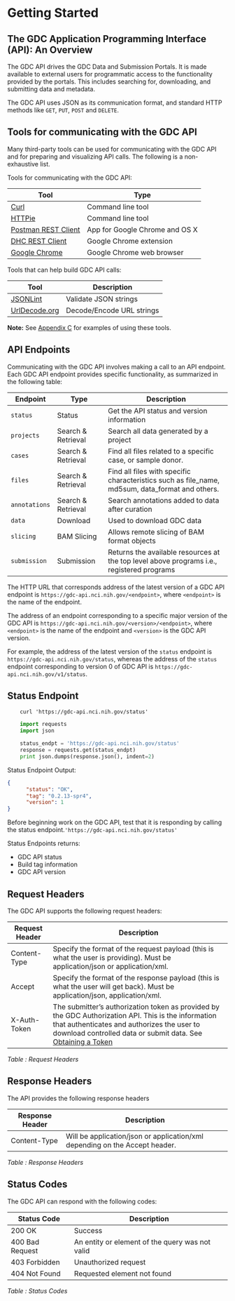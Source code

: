 # Getting Started

## The GDC Application Programming Interface (API): An Overview
The GDC API drives the GDC Data and Submission Portals. It is made available to external users for programmatic access to the functionality provided by the portals. This includes searching for, downloading, and submitting data and metadata.

The GDC API uses JSON as its communication format, and standard HTTP methods like `GET`, `PUT`, `POST` and `DELETE`.

## Tools for communicating with the GDC API

Many third-party tools can be used for communicating with the GDC API and for preparing and visualizing API calls. The following is a non-exhaustive list.

Tools for communicating with the GDC API:

| Tool        | Type     |
| ------------- |-------------|
| [Curl](http://curl.haxx.se/docs/manpage.html) 		| Command line tool |
| [HTTPie](http://httpie.org) 	| Command line tool |
| [Postman REST Client](http://www.getpostman.com/) 														| App for Google Chrome and OS X |
| [DHC REST Client](http://restlet.com/products/dhc/)           | Google Chrome extension |
| [Google Chrome](http://www.google.com/chrome/) 	  | Google Chrome web browser |

Tools that can help build GDC API calls:

| Tool        | Description     |
| ------------- |-------------|
| [JSONLint](http://jsonlint.com/)| Validate JSON strings |
| [UrlDecode.org](http://urldecode.org/)| Decode/Encode URL strings |

**Note:** See [Appendix C](Appendix_C_Using_Third-party-Tools.md) for examples of using these tools.


## API Endpoints

Communicating with the GDC API involves making a call to an API endpoint. Each GDC API endpoint provides specific functionality, as summarized in the following table:

| Endpoint | Type | Description |
| --- | --- | --- |
| `status` | Status | Get the API status and version information |
| `projects` | Search & Retrieval | Search all data generated by a project |
| `cases` | Search & Retrieval | Find all files related to a specific case, or sample donor. |
| `files` | Search & Retrieval | Find all files with specific characteristics such as file_name, md5sum, data_format and others. |
| `annotations` | Search & Retrieval | Search annotations added to data after curation |
| `data` | Download | Used to download GDC data |
| `slicing` | BAM Slicing | Allows remote slicing of BAM format objects |
| `submission` | Submission | Returns the available resources at the top level above programs i.e., registered programs |

The HTTP URL that corresponds address of the latest version of a GDC API endpoint is `https://gdc-api.nci.nih.gov/<endpoint>`, where `<endpoint>` is the name of the endpoint.

The address of an endpoint corresponding to a specific major version of the GDC API is `https://gdc-api.nci.nih.gov/<version>/<endpoint>`, where `<endpoint>` is the name of the endpoint and `<version>` is the GDC API version.

For example, the address of the latest version of the `status` endpoint is `https://gdc-api.nci.nih.gov/status`, whereas the address of the `status` endpoint corresponding to version 0 of GDC API is `https://gdc-api.nci.nih.gov/v1/status`.



## Status Endpoint
``` shell
    curl 'https://gdc-api.nci.nih.gov/status'
```

``` python
	import requests
	import json

	status_endpt = 'https://gdc-api.nci.nih.gov/status'
	response = requests.get(status_endpt)
	print json.dumps(response.json(), indent=2)
```
Status Endpoint Output:

```json    
{
      "status": "OK",
      "tag": "0.2.13-spr4",
      "version": 1
}
```
Before beginning work on the GDC API, test that it is responding by calling the status endpoint.```'https://gdc-api.nci.nih.gov/status'```

Status Endpoints returns:

 - GDC API status
 - Build tag information
 - GDC API version


## Request Headers
The GDC API supports the following request headers:

| Request Header | Description |
| --- | --- |
| Content-Type | Specify the format of the request payload (this is what the user is providing). Must be application/json or application/xml. |
| Accept | Specify the format of the response payload (this is what the user will get back). Must be application/json, application/xml. |
| X-Auth-Token | The submitter’s authorization token as provided by the GDC Authorization API. This is the information that authenticates and authorizes the user to download controlled data or submit data. See [Obtaining a Token](#controlled-data-access) |

_Table : Request Headers_

## Response Headers
The API provides the following response headers

| Response Header | Description |
| --- | --- |
| Content-Type | Will be application/json or application/xml depending on the Accept header. |

_Table : Response Headers_

## Status Codes
The GDC API can respond with the following codes:

| Status Code | Description |
| --- | --- |
| 200 OK | Success |
| 400 Bad Request | An entity or element of the query was not valid |
| 403 Forbidden | Unauthorized request |
| 404 Not Found | Requested element not found |

_Table : Status Codes_
